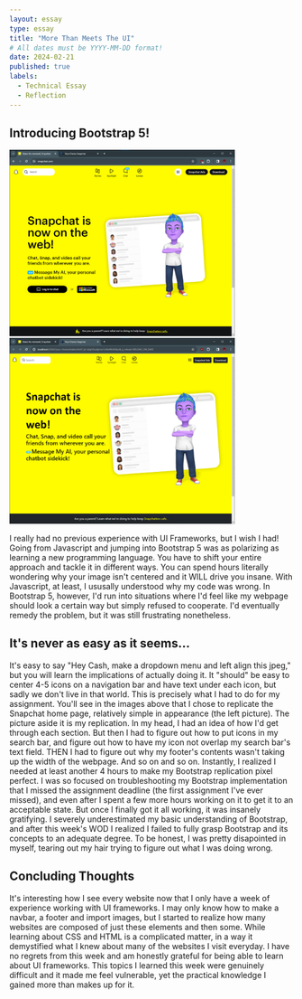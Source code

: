 ```yaml
---
layout: essay
type: essay
title: "More Than Meets The UI"
# All dates must be YYYY-MM-DD format!
date: 2024-02-21
published: true
labels:
  - Technical Essay
  - Reflection
---
```

## Introducing Bootstrap 5!
<div class="text-center p-2">
  <img width="400px" class="img-fluid" src="../img/snap-og.png">
  <img width="400px" class="img-fluid" src="../img/snap-bootstrap.png">
 </div>
 
I really had no previous experience with UI Frameworks, but I wish I had! Going from Javascript and jumping into Bootstrap 5 was as polarizing as learning a new programming language. You have to shift your entire approach and tackle it in different ways. You can spend hours literally wondering why your image isn't centered and it WILL drive you insane. With Javascript, at least, I ususally understood why my code was wrong. In Bootstrap 5, however, I'd run into situations where I'd feel like my webpage should look a certain way but simply refused to cooperate. I'd eventually remedy the problem, but it was still frustrating nonetheless. 

## It's never as easy as it seems...
It's easy to say "Hey Cash, make a dropdown menu and left align this jpeg," but you will learn the implications of actually doing it. It "should" be easy to center 4-5 icons on a navigation bar and have text under each icon, but sadly we don't live in that world. This is precisely what I had to do for my assignment. You'll see in the images above that I chose to replicate the Snapchat home page, relatively simple in appearance (the left picture). The picture aside it is my replication. In my head, I had an idea of how I'd get through each section. But then I had to figure out how to put icons in my search bar, and figure out how to have my icon not overlap my search bar's text field. THEN I had to figure out why my footer's contents wasn't taking up the width of the webpage. And so on and so on. Instantly, I realized I needed at least another 4 hours to make my Bootstrap replication pixel perfect. I was so focused on troubleshooting my Bootstrap implementation that I missed the assignment deadline (the first assignment I've ever missed), and even after I spent a few more hours working on it to get it to an acceptable state. But once I finally got it all working, it was insanely gratifying. I severely underestimated my basic understanding of Bootstrap, and after this week's WOD I realized I failed to fully grasp Bootstrap and its concepts to an adequate degree. To be honest, I was pretty disapointed in myself, tearing out my hair trying to figure out what I was doing wrong. 

## Concluding Thoughts
It's interesting how I see every website now that I only have a week of experience working with UI frameworks. I may only know how to make a navbar, a footer and import images, but I started to realize how many websites are composed of just these elements and then some. While learning about CSS and HTML is a complicated matter, in a way it demystified what I knew about many of the websites I visit everyday. I have no regrets from this week and am honestly grateful for being able to learn about UI frameworks. This topics I learned this week were genuinely difficult and it made me feel vulnerable, yet the practical knowledge I gained more than makes up for it.
